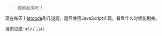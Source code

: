 > 题刷起来吧！

现在每天上[letcode](https://leetcode.com/problemset/algorithms/)刷几道题，题目使用JavaScript实现，看看什么时候能刷完。

当前进度: `450` / `1142`